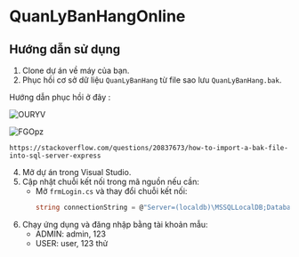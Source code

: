 # QuanLyBanHangOnline

## Hướng dẫn sử dụng

1. Clone dự án về máy của bạn.
2. Phục hồi cơ sở dữ liệu `QuanLyBanHang` từ file sao lưu `QuanLyBanHang.bak`.




 Hướng dẫn phục hồi ở đây :
	
![OURYV](https://github.com/user-attachments/assets/549b7c03-600a-41bb-82b4-e178eb83b68a)



![FGOpz](https://github.com/user-attachments/assets/ed5f068e-9978-4873-a3d9-b6b6357ab67f)

    https://stackoverflow.com/questions/20837673/how-to-import-a-bak-file-into-sql-server-express

4. Mở dự án trong Visual Studio.
5. Cập nhật chuỗi kết nối trong mã nguồn nếu cần:
   - Mở `frmLogin.cs` và thay đổi chuỗi kết nối:
     ```csharp
     string connectionString = @"Server=(localdb)\MSSQLLocalDB;Database=QuanLyBanHang;Integrated Security=True;";
     ```
6. Chạy ứng dụng và đăng nhập bằng tài khoản mẫu:
   - ADMIN: admin, 123
   - USER: user, 123
thử


